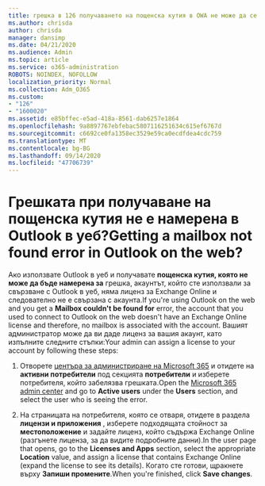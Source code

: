```yaml
---
title: грешка в 126 получаването на пощенска кутия в OWA не може да се намери?
ms.author: chrisda
author: chrisda
manager: dansimp
ms.date: 04/21/2020
ms.audience: Admin
ms.topic: article
ms.service: o365-administration
ROBOTS: NOINDEX, NOFOLLOW
localization_priority: Normal
ms.collection: Adm_O365
ms.custom:
- "126"
- "1600020"
ms.assetid: e85bffec-e5ad-418a-8561-dab6257e1864
ms.openlocfilehash: 9a8897767ebfebac5807116251634c615ef6767d
ms.sourcegitcommit: c6692ce0fa1358ec3529e59ca0ecdfdea4cdc759
ms.translationtype: MT
ms.contentlocale: bg-BG
ms.lasthandoff: 09/14/2020
ms.locfileid: "47706739"
---
```

# <a name="getting-a-mailbox-not-found-error-in-outlook-on-the-web"></a><span data-ttu-id="1ff0f-102">Грешката при получаване на пощенска кутия не е намерена в Outlook в уеб?</span><span class="sxs-lookup"><span data-stu-id="1ff0f-102">Getting a mailbox not found error in Outlook on the web?</span></span>

<span data-ttu-id="1ff0f-103">Ако използвате Outlook в уеб и получавате **пощенска кутия, която не може да бъде намерена за** грешка, акаунтът, който сте използвали за свързване с Outlook в уеб, няма лиценз за Exchange Online и следователно не е свързана с акаунта.</span><span class="sxs-lookup"><span data-stu-id="1ff0f-103">If you're using Outlook on the web and you get a **Mailbox couldn't be found for** error, the account that you used to connect to Outlook on the web doesn't have an Exchange Online license and therefore, no mailbox is associated with the account.</span></span> <span data-ttu-id="1ff0f-104">Вашият администратор може да ви даде лиценз за вашия акаунт, като изпълните следните стъпки:</span><span class="sxs-lookup"><span data-stu-id="1ff0f-104">Your admin can assign a license to your account by following these steps:</span></span>

1. <span data-ttu-id="1ff0f-105">Отворете [центъра за администриране на Microsoft 365](https://portal.office.com/adminportal/home#/homepage) и отидете на **активни потребители** под секцията **потребители** и изберете потребителя, който забелязва грешката.</span><span class="sxs-lookup"><span data-stu-id="1ff0f-105">Open the [Microsoft 365 admin center](https://portal.office.com/adminportal/home#/homepage) and go to **Active users** under the **Users** section, and select the user who is seeing the error.</span></span>

2. <span data-ttu-id="1ff0f-106">На страницата на потребителя, която се отваря, отидете в раздела **лицензи и приложения** , изберете подходящата стойност за **местоположение** и задайте лиценз, който съдържа Exchange Online (разгънете лиценза, за да видите подробните данни).</span><span class="sxs-lookup"><span data-stu-id="1ff0f-106">In the user page that opens, go to the **Licenses and Apps** section, select the appropriate **Location** value, and assign a license that contains Exchange Online (expand the license to see its details).</span></span> <span data-ttu-id="1ff0f-107">Когато сте готови, щракнете върху **Запиши промените**.</span><span class="sxs-lookup"><span data-stu-id="1ff0f-107">When you're finished, click **Save changes**.</span></span>
